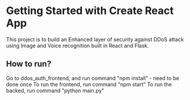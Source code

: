 # Getting Started with Create React App

This project is to build an Enhanced layer of security against DDoS attack using Image and Voice recognition built in React and Flask.

## How to run?

Go to ddos_auth_frontend, and run command "npm install" - need to be done once
To run the frontend, run command "npm start"
To run the backed, run command "python main.py"
